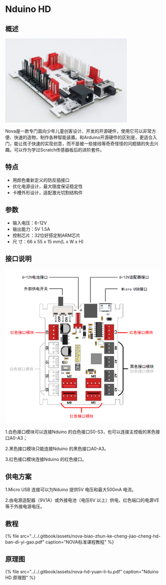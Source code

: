 # Nduino HD

## 概述

![](../../.gitbook/assets/a00%20%281%29.png)

Nova是一款专门面向少年儿童创客设计、开发的开源硬件，使用它可以非常方便、快速的造物，制作各种智能装置。和Arduino开源硬件的区别是，更适合入门，能让孩子快速的实现创意，而不是被一些接线等奇奇怪怪的问题搞的失去兴趣。可以作为学过Scratch传感器板后的进阶套件。

## 特点

* 用颜色重新定义的防反插接口
* 优化电源设计，最大限度保证稳定性
* 卡槽外形设计，适配激光切割结构件

## 参数

* 输入电压：6-12V
* 输出能力：5V 1.5A
* 控制芯片：32位好搭定制ARM芯片 
* 尺        寸：66 x 55 x 15 mm\(L x W x H\)

## 接口说明

![](../../.gitbook/assets/a01.png)

1.白色接口模块可以连接Nduino 的白色接口S0-S3，也可以连接主控板的黑色接口A0-A3；

2.黑色接口模块只能连接Nduino 的黑色接口A0-A3。

3.红色接口模块连接Nduino 的红色接口。

## 供电方案

1.Micro USB 连接可以为Nduino 提供5V 电压和最大500mA 电流。

2.由电源适配器（9V1A）或外接电池（电压6V 以上）供电，红色端口的电源VE等于外接电源电压。

## 教程

{% file src="../../.gitbook/assets/nova-biao-zhun-ke-cheng-jiao-cheng-hd-ban-di-yi-gao.pdf" caption="NOVA标准课程教程" %}

## 原理图

{% file src="../../.gitbook/assets/nova-hd-yuan-li-tu.pdf" caption="Nduino HD 原理图" %}

